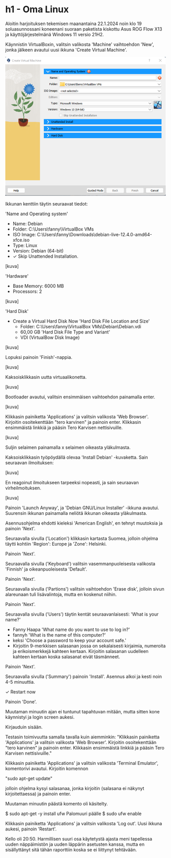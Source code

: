 # h1 - Oma Linux

Aloitin harjoituksen tekemisen maanantaina 22.1.2024 noin klo 19 soluasunnossani koneenani suoraan paketista kiskottu Asus ROG Flow X13 ja käyttöjärjestelmänä Windows 11 versio 21H2.

Käynnistin VirtualBoxin, valitsin valikosta 'Machine' vaihtoehdon 'New', jonka jälkeen avautui uusi ikkuna 'Create Virtual Machine'.

![kuva](/kuva01.png)

Ikkunan kenttiin täytin seuraavat tiedot:

'Name and Operating system'
- Name: Debian
- Folder: C:\Users\fanny\VirtualBox VMs
- ISO Image: C:\Users\fanny\Downloads\debian-live-12.4.0-amd64-xfce.iso
- Type: Linux
- Version: Debian (64-bit)
- ✓ Skip Unattended Installation.

[kuva]

'Hardware'
- Base Memory: 6000 MB
- Processors: 2

[kuva]

'Hard Disk'
- Create a Virtual Hard Disk Now
	'Hard Disk File Location and Size'
	- Folder: C:\Users\fanny\VirtualBox VMs\Debian\Debian.vdi
	- 60,00 GB
	'Hard Disk File Type and Variant'
	- VDI (VirtualBow Disk Image)

[kuva]

Lopuksi painoin 'Finish'-nappia.

[kuva]

Kaksoisklikkasin uutta virtuaalikonetta.

[kuva]

Bootloader avautui, valitsin ensimmäisen vaihtoehdon painamalla enter.

[kuva]

Klikkasin painiketta 'Applications' ja valitsin valikosta 'Web Browser'. Kirjoitin osoitekenttään "tero karvinen" ja painoin enter. Klikkasin ensimmäistä linkkiä ja pääsin Tero Karvisen nettisivuille.

[kuva]

Suljin selaimen painamalla x selaimen oikeasta yläkulmasta.

Kaksoisklikkasin työpöydällä olevaa 'Install Debian' -kuvaketta.
Sain seuraavan ilmoituksen:

[kuva]

En reagoinut ilmoitukseen tarpeeksi nopeasti, ja sain seuraavan virheilmoituksen.

[kuva]

Painoin 'Launch Anyway', ja 'Debian GNU/Linux Installer' -ikkuna avautui. Suurensin ikkunan painamalla neliötä ikkunan oikeasta yläkulmasta.

Asennusohjelma ehdotti kieleksi 'American English', en tehnyt muutoksia ja painoin 'Next'.

Seuraavalla sivulla ('Location') klikkasin kartasta Suomea, jolloin ohjelma täytti kohtiin 'Region': Europe ja 'Zone': Helsinki.

Painoin 'Next'.

Seuraavalla sivulla ('Keyboard') valitsin vasemmanpuoleisesta valikosta 'Finnish' ja oikeanpuoleisesta 'Default'.

Painoin 'Next'.

Seuraavalla sivulla ('Partions') valitsin vaihtoehdon 'Erase disk', jolloin sivun alareunaan tuli lisävalintoja, mutta en koskenut niihin.

Painoin 'Next'.

Seuraavalla sivulla ('Users') täytin kentät seuraavanlaisesti:
'What is your name?'
- Fanny Haapa
'What name do you want to use to log in?'
- fannyh
'What is the name of this computer?'
- keksi
'Choose a password to keep your account safe.'
- Kirjoitin 9-merkkisen salasanan jossa on sekalaisesti kirjaimia, numeroita ja erikoismerkkejä kahteen kertaan. Kirjoitin salasanan uudelleen kahteen kertaan koska salasanat eivät täsmänneet.

Painoin 'Next'.

Seuraavalla sivulla ('Summary') painoin 'Install'.
Asennus alkoi ja kesti noin 4-5 minuuttia.

✓ Restart now

Painoin 'Done'.

Muutaman minuutin ajan ei tuntunut tapahtuvan mitään, mutta sitten kone käynnistyi ja login screen aukesi.

Kirjauduin sisään.

Testasin toimivuutta samalla tavalla kuin aiemminkin:
"Klikkasin painiketta 'Applications' ja valitsin valikosta 'Web Browser'. Kirjoitin osoitekenttään "tero karvinen" ja painoin enter. Klikkasin ensimmäistä linkkiä ja pääsin Tero Karvisen nettisivuille."

Klikkasin painiketta 'Applications' ja valitsin valikosta 'Terminal Emulator', komentorivi avautui. Kirjoitin komennon

"sudo apt-get update"

jolloin ohjelma kysyi salasanaa, jonka kirjoitin (salasana ei näkynyt kirjoitettaessa) ja painoin enter.

Muutaman minuutin päästä komento oli käsitelty.

$ sudo apt-get -y install ufw
Palomuuri päälle
$ sudo ufw enable

Klikkasin painiketta 'Applications' ja valitsin valikosta 'Log out'.
Uusi ikkuna aukesi, painoin 'Restart'.

Kello oli 20:50. Harmillisen suuri osa käytetystä ajasta meni tapellessa uuden näppäimistön ja uuden läppärin asetusten kanssa, mutta en sisällyttänyt sitä tähän raporttiin koska se ei liittynyt tehtävään.
